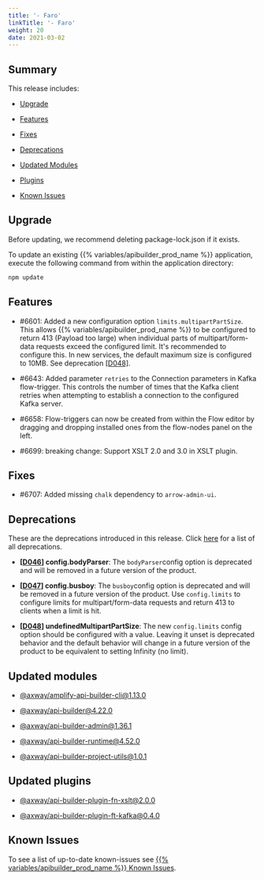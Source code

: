 ```yaml
---
title: '- Faro'
linkTitle: '- Faro'
weight: 20
date: 2021-03-02
---
```


## Summary

This release includes:

* [Upgrade](#upgrade)

* [Features](#features)

* [Fixes](#fixes)

* [Deprecations](#deprecations)

* [Updated Modules](#updated-modules)

* [Plugins](#updated-plugins)

* [Known Issues](#known-issues)

## Upgrade

Before updating, we recommend deleting package-lock.json if it exists.

To update an existing {{% variables/apibuilder_prod_name %}} application, execute the following command from within the application directory:

```bash
npm update
```

## Features

* #6601: Added a new configuration option `limits.multipartPartSize`. This allows {{% variables/apibuilder_prod_name %}} to be configured to return 413 (Payload too large) when individual parts of multipart/form-data requests exceed the configured limit. It's recommended to configure this. In new services, the default maximum size is configured to 10MB. See deprecation [\[D048\]](#D048).

* #6643: Added parameter `retries` to the Connection parameters in Kafka flow-trigger. This controls the number of times that the Kafka client retries when attempting to establish a connection to the configured Kafka server.

* #6658: Flow-triggers can now be created from within the Flow editor by dragging and dropping installed ones from the flow-nodes panel on the left.

* #6699: breaking change: Support XSLT 2.0 and 3.0 in XSLT plugin.

## Fixes

* #6707: Added missing `chalk` dependency to `arrow-admin-ui`.

## Deprecations

These are the deprecations introduced in this release. Click [here](/docs/deprecations/) for a list of all deprecations.

* **\[[D046](/docs/deprecations/#D046)\] config.bodyParser**: The `bodyParser`config option is deprecated and will be removed in a future version of the product.

* **\[[D047](/docs/deprecations/#D047)\] config.busboy**: The `busboy`config option is deprecated and will be removed in a future version of the product. Use `config.limits` to configure limits for multipart/form-data requests and return 413 to clients when a limit is hit.

* **\[[D048](/docs/deprecations/#D048)\] undefinedMultipartPartSize**: The new `config.limits` config option should be configured with a value. Leaving it unset is deprecated behavior and the default behavior will change in a future version of the product to be equivalent to setting Infinity (no limit).

## Updated modules

* [@axway/amplify-api-builder-cli@1.13.0](https://www.npmjs.com/package/@axway/amplify-api-builder-cli/v/1.13.0)

* [@axway/api-builder@4.22.0](https://www.npmjs.com/package/@axway/api-builder/v/4.22.0)

* [@axway/api-builder-admin@1.36.1](https://www.npmjs.com/package/@axway/api-builder-admin/v/1.36.1)

* [@axway/api-builder-runtime@4.52.0](https://www.npmjs.com/package/@axway/api-builder-runtime/v/4.52.0)

* [@axway/api-builder-project-utils@1.0.1](https://www.npmjs.com/package/@axway/api-builder-project-utils/v/1.0.1)

## Updated plugins

* [@axway/api-builder-plugin-fn-xslt@2.0.0](https://www.npmjs.com/package/@axway/api-builder-plugin-fn-xslt)

* [@axway/api-builder-plugin-ft-kafka@0.4.0](https://www.npmjs.com/package/@axway/api-builder-plugin-ft-kafka/v/0.4.0)

## Known Issues

To see a list of up-to-date known-issues see [{{% variables/apibuilder_prod_name %}} Known Issues](/docs/known_issues/).
